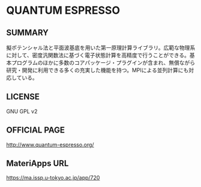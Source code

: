 # QUANTUM ESPRESSO 

## SUMMARY 

 擬ポテンシャル法と平面波基底を用いた第一原理計算ライブラリ。広範な物理系に対して、密度汎関数法に基づく電子状態計算を高精度で行うことができる。基本プログラムのほかに多数のコアパッケージ・プラグインが含まれ、無償ながら研究・開発に利用できる多くの充実した機能を持つ。MPIによる並列計算にも対応している。

## LICENSE 

 GNU GPL v2

## OFFICIAL PAGE 

 http://www.quantum-espresso.org/

## MateriApps URL 

 https://ma.issp.u-tokyo.ac.jp/app/720

